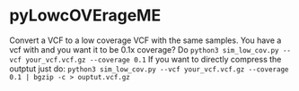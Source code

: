 # pyLowcOVErageME
Convert a VCF to a low coverage VCF with the same samples.
You have a vcf with and you want it to be 0.1x coverage? Do
`python3 sim_low_cov.py --vcf your_vcf.vcf.gz --coverage 0.1`
If you want to directly compress the outptut just do:
`python3 sim_low_cov.py --vcf your_vcf.vcf.gz --coverage 0.1 | bgzip -c > ouptut.vcf.gz`